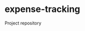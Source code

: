 # expense-tracking

Project repository

<!-- Update 2024-11-24T17:50:13+05:30 -->
<!-- Update 2024-11-25T18:27:17+05:30 -->
<!-- Update 2024-12-10T11:38:20+05:30 -->
<!-- Update 2024-12-28T17:47:24+05:30 -->
<!-- Update 2025-01-01T18:07:26+05:30 -->
<!-- Update 2025-01-01T06:39:26+05:30 -->
<!-- Update 2025-01-10T16:52:28+05:30 -->
<!-- Update 2025-01-11T07:13:28+05:30 -->
<!-- Update 2025-01-11T13:21:28+05:30 -->
<!-- Update 2025-02-17T14:38:34+05:30 -->
<!-- Update 2025-02-17T15:45:34+05:30 -->
<!-- Update 2025-03-15T12:39:37+05:30 -->
<!-- Update 2025-03-16T07:39:38+05:30 -->
<!-- Update 2025-03-16T11:18:38+05:30 -->
<!-- Update 2025-04-13T17:49:42+05:30 -->
<!-- Update 2025-04-14T16:26:43+05:30 -->
<!-- Update 2025-04-19T14:02:46+05:30 -->
<!-- Update 2025-04-21T14:58:48+05:30 -->
<!-- Update 2025-04-22T08:09:49+05:30 -->
<!-- Update 2025-04-23T07:09:50+05:30 -->
<!-- Update 2025-05-07T11:43:51+05:30 -->
<!-- Update 2025-05-10T19:23:52+05:30 -->
<!-- Update 2025-06-04T18:26:57+05:30 -->
<!-- Update 2025-06-04T13:59:57+05:30 -->
<!-- Update 2025-06-24T15:31:00+05:30 -->
<!-- Update 2025-06-25T17:50:02+05:30 -->
<!-- Update 2025-07-14T09:04:04+05:30 -->
<!-- Update 2025-07-15T06:41:05+05:30 -->
<!-- Update 2025-08-12T18:30:10+05:30 -->
<!-- Update 2025-09-11T08:52:12+05:30 -->
<!-- Update 2025-09-12T17:25:14+05:30 -->
<!-- Update 2025-09-13T15:28:15+05:30 -->
<!-- Update 2025-09-23T09:37:19+05:30 -->
<!-- Update 2025-09-26T06:21:20+05:30 -->
<!-- Update 2025-09-28T11:59:23+05:30 -->
<!-- Update 2025-10-04T18:09:24+05:30 -->
<!-- Update 2025-10-05T17:44:25+05:30 -->
<!-- Update 2025-10-05T13:47:25+05:30 -->
<!-- Update 2024-11-13T09:28:11+05:30 -->
<!-- Update 2024-11-30T06:44:18+05:30 -->
<!-- Update 2024-12-04T10:03:19+05:30 -->
<!-- Update 2024-12-12T16:00:20+05:30 -->
<!-- Update 2024-12-13T14:09:21+05:30 -->
<!-- Update 2024-12-14T18:42:23+05:30 -->
<!-- Update 2024-12-17T09:54:25+05:30 -->
<!-- Update 2024-12-17T07:30:25+05:30 -->
<!-- Update 2024-12-18T12:39:27+05:30 -->
<!-- Update 2024-12-19T14:58:28+05:30 -->
<!-- Update 2024-12-21T09:15:30+05:30 -->
<!-- Update 2024-12-22T12:09:32+05:30 -->
<!-- Update 2025-01-06T13:57:41+05:30 -->
<!-- Update 2025-01-10T11:04:46+05:30 -->
<!-- Update 2025-01-17T11:56:50+05:30 -->
<!-- Update 2025-01-21T08:05:51+05:30 -->
<!-- Update 2025-01-23T08:53:54+05:30 -->
<!-- Update 2025-01-25T08:46:56+05:30 -->
<!-- Update 2025-01-28T06:59:58+05:30 -->
<!-- Update 2025-02-04T16:15:00+05:30 -->
<!-- Update 2025-02-08T13:14:03+05:30 -->
<!-- Update 2025-02-10T07:36:06+05:30 -->
<!-- Update 2025-02-11T11:51:07+05:30 -->
<!-- Update 2025-02-21T14:23:08+05:30 -->
<!-- Update 2025-02-23T06:10:10+05:30 -->
<!-- Update 2025-02-24T08:16:11+05:30 -->
<!-- Update 2025-02-24T12:20:11+05:30 -->
<!-- Update 2025-02-25T08:21:13+05:30 -->
<!-- Update 2025-02-26T16:20:14+05:30 -->
<!-- Update 2025-02-28T05:56:17+05:30 -->
<!-- Update 2025-03-01T18:24:19+05:30 -->
<!-- Update 2025-03-01T19:32:19+05:30 -->
<!-- Update 2025-03-20T09:45:28+05:30 -->
<!-- Update 2025-04-01T06:31:33+05:30 -->
<!-- Update 2025-05-13T12:09:47+05:30 -->
